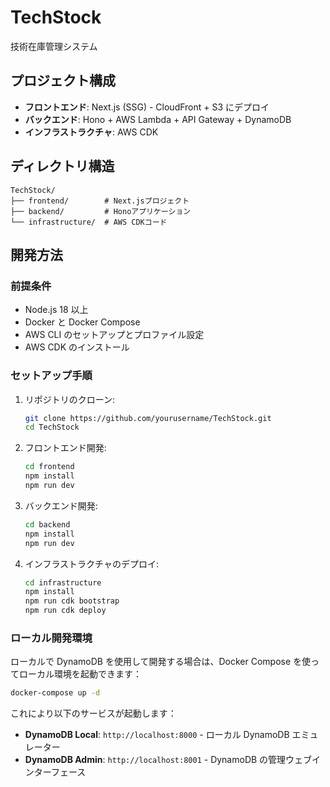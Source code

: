 # TechStock

技術在庫管理システム

## プロジェクト構成

-   **フロントエンド**: Next.js (SSG) - CloudFront + S3 にデプロイ
-   **バックエンド**: Hono + AWS Lambda + API Gateway + DynamoDB
-   **インフラストラクチャ**: AWS CDK

## ディレクトリ構造

```
TechStock/
├── frontend/        # Next.jsプロジェクト
├── backend/         # Honoアプリケーション
└── infrastructure/  # AWS CDKコード
```

## 開発方法

### 前提条件

-   Node.js 18 以上
-   Docker と Docker Compose
-   AWS CLI のセットアップとプロファイル設定
-   AWS CDK のインストール

### セットアップ手順

1. リポジトリのクローン:

    ```bash
    git clone https://github.com/yourusername/TechStock.git
    cd TechStock
    ```

2. フロントエンド開発:

    ```bash
    cd frontend
    npm install
    npm run dev
    ```

3. バックエンド開発:

    ```bash
    cd backend
    npm install
    npm run dev
    ```

4. インフラストラクチャのデプロイ:
    ```bash
    cd infrastructure
    npm install
    npm run cdk bootstrap
    npm run cdk deploy
    ```

### ローカル開発環境

ローカルで DynamoDB を使用して開発する場合は、Docker Compose を使ってローカル環境を起動できます：

```bash
docker-compose up -d
```

これにより以下のサービスが起動します：

-   **DynamoDB Local**: `http://localhost:8000` - ローカル DynamoDB エミュレーター
-   **DynamoDB Admin**: `http://localhost:8001` - DynamoDB の管理ウェブインターフェース
